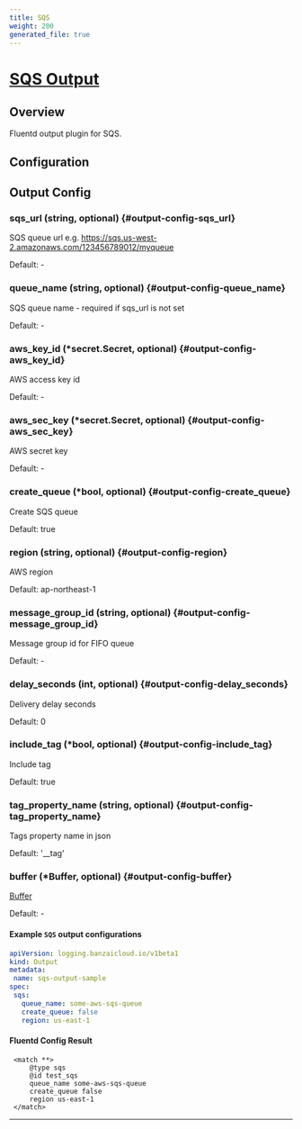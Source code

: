 ```yaml
---
title: SQS
weight: 200
generated_file: true
---
```


# [SQS Output](https://github.com/ixixi/fluent-plugin-sqs)
## Overview
 Fluentd output plugin for SQS.

## Configuration
## Output Config

### sqs_url (string, optional) {#output-config-sqs_url}

SQS queue url e.g. https://sqs.us-west-2.amazonaws.com/123456789012/myqueue 

Default: -

### queue_name (string, optional) {#output-config-queue_name}

SQS queue name - required if sqs_url is not set 

Default: -

### aws_key_id (*secret.Secret, optional) {#output-config-aws_key_id}

AWS access key id 

Default: -

### aws_sec_key (*secret.Secret, optional) {#output-config-aws_sec_key}

AWS secret key 

Default: -

### create_queue (*bool, optional) {#output-config-create_queue}

Create SQS queue  

Default:  true

### region (string, optional) {#output-config-region}

AWS region  

Default:  ap-northeast-1

### message_group_id (string, optional) {#output-config-message_group_id}

Message group id for FIFO queue 

Default: -

### delay_seconds (int, optional) {#output-config-delay_seconds}

Delivery delay seconds  

Default:  0

### include_tag (*bool, optional) {#output-config-include_tag}

Include tag  

Default:  true

### tag_property_name (string, optional) {#output-config-tag_property_name}

Tags property name in json  

Default:  '__tag'

### buffer (*Buffer, optional) {#output-config-buffer}

[Buffer](../buffer/) 

Default: -



 #### Example `SQS` output configurations
 ```yaml
apiVersion: logging.banzaicloud.io/v1beta1
kind: Output
metadata:
  name: sqs-output-sample
spec:
  sqs:
    queue_name: some-aws-sqs-queue
    create_queue: false
    region: us-east-1
 ```

 #### Fluentd Config Result
 ```
  <match **>
      @type sqs
      @id test_sqs
      queue_name some-aws-sqs-queue
      create_queue false
      region us-east-1
  </match>
 ```

---
